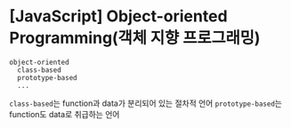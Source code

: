 # [JavaScript] Object-oriented Programming(객체 지향 프로그래밍)
    object-oriented
      class-based
      prototype-based
      ...

`class-based`는 function과 data가 분리되어 있는 절차적 언어
`prototype-based`는 function도 data로 취급하는 언어

